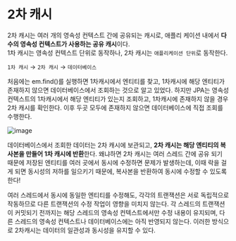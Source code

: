 # 2차 캐시

2차 캐시는 여러 개의 영속성 컨텍스트 간에 공유되는 캐시로, 애플리 케이션 내에서 **다수의 영속성 컨텍스트가 사용하는 공유 캐시**이다.  
1차 캐시는 영속성 컨텍스트 단위로 동작하나, 2차 캐시는 ```애플리케이션 단위```로 동작한다.

```1차 캐시``` → ```2차 캐시``` → ```데이터베이스```  

처음에는 em.find()를 실행하면 1차캐시에서 엔티티를 찾고, 1차캐시에 해당 엔티티가 존재하지 않으면 데이터베이스에서 조회하는 것으로 알고 있었다.
하지만 JPA는 영속성 컨텍스트의 1차캐시에서 해당 엔티티가 있는지 조회하고, 1차캐시에 존재하지 않을 경우 2차 캐시를 확인한다.
이후 두곳 모두에 존재하지 않으면 데이터베이스에 직접 조회를 수행한다.

![image](https://github.com/yaezzin/TIL/assets/97823928/f195ad2d-26a3-45bf-aa61-4ccba15b7c2b)

데이터베이스에서 조회한 데이터는 2차 캐시에 보관되고, **2차 캐시는 해당 엔티티의 복사본을 만들어 1차 캐시에 반환**한다.
왜냐하면 2차 캐시는 여러 스레드 간에 공유 되기 때문에 저장된 엔티티를 여러 곳에서 동시에 수정하면 문제가 발생하는데,
이때 락을 걸게 되면 동시성의 저하를 일으키기 때문에, 복사본을 반환하여 동시에 수정할 수 있도록 한다!

여러 스레드에서 동시에 동일한 엔티티를 수정해도, 각각의 트랜잭션은 서로 독립적으로 작동하므로 다른 트랜잭션의 수정 작업이 영향을 미치지 않는다.
각 스레드의 트랜잭션이 커밋되기 전까지는 해당 스레드의 영속성 컨텍스트에서만 수정 내용이 유지되며, 다른 스레드의 영속성 컨텍스트나 데이터베이스에는 아직 반영되지 않는다.
이러한 방식으로 2차캐시는 데이터의 일관성과 동시성을 유지할 수 있다.
